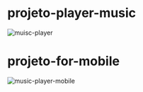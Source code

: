 # projeto-player-music
![muisc-player](https://user-images.githubusercontent.com/112688705/212552488-d83c9888-fe52-4545-8203-264b88f05312.png)
# projeto-for-mobile
![music-player-mobile](https://user-images.githubusercontent.com/112688705/212552559-46a161a1-9386-4cae-bd5e-a7232f74152f.png)


